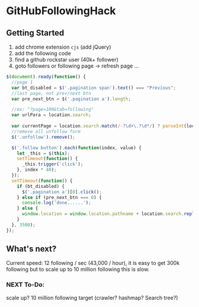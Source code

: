# GitHubFollowingHack


## Getting Started

1. add chrome extension `cjs` (add jQuery)
2. add the following code
3. find a github rockstar user (40k+ follower)
4. goto followers or following page -> refresh page ... 


```javascript
$(document).ready(function() {
  //page 1
  var bt_disabled = $('.pagination span').text() === "Previous";
  //last page, not prev/next btn
  var pre_next_btn = $('.pagination a').length;

  //ex: "?page=100&tab=following"
  var urlPara = location.search;
  
  var currentPage = location.search.match(/-?\d+\.?\d*/) ? parseInt(location.search.match(/-?\d+\.?\d*/)[0]) : 0;
  //remove all unfollow form
  $('.unfollow').remove();

  $('.follow button').each(function(index, value) {
    let _this = $(this);
    setTimeout(function() {
      _this.trigger('click');
    }, index * 40);
  });
  setTimeout(function() {
    if (bt_disabled) {
      $('.pagination a')[0].click();
    } else if (pre_next_btn === 0) {
      console.log('done......');
    } else {
      window.location = window.location.pathname + location.search.replace(currentPage, currentPage + 1);
    }
  }, 3500);
});


```

## What's next?
Current speed: 12 following / sec (43,000 / hour), it is easy to get 300k following but to scale up to 10 million following this is slow. 


### NEXT To-Do:
scale up? 10 million following target (crawler? hashmap? Search tree?)
